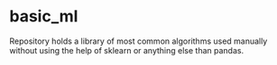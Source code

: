 # basic_ml
Repository holds a library of most common algorithms used manually without using the help of sklearn or anything else than pandas. 
